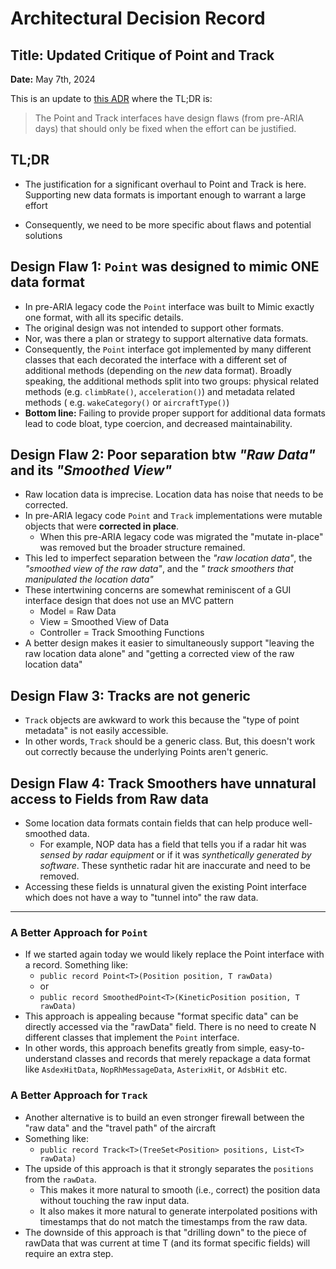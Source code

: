 # Architectural Decision Record

## Title: Updated Critique of Point and Track

**Date:** May 7th, 2024

This is an update to [this ADR](./pointInterfaceCritique.md) where the TL;DR is:
> The Point and Track interfaces have design flaws (from pre-ARIA days) that should only be fixed when the effort can be
> justified.

## TL;DR

- The justification for a significant overhaul to Point and Track is here. Supporting new data formats is important
  enough to warrant a large effort

- Consequently, we need to be more specific about flaws and potential solutions

## Design Flaw 1:  `Point` was designed to mimic ONE data format

- In pre-ARIA legacy code the `Point` interface was built to Mimic exactly one format, with all its specific details.
- The original design was not intended to support other formats.
- Nor, was there a plan or strategy to support alternative data formats.
- Consequently, the `Point` interface got implemented by many different classes that each decorated the interface with
  a different set of additional methods (depending on the _new_ data format). Broadly speaking, the additional methods
  split into two groups: physical related methods (e.g. `climbRate()`, `acceleration()`) and metadata related methods (
  e.g. `wakeCategory()` or `aircraftType()`)
- **Bottom line:** Failing to provide proper support for additional data formats lead to code bloat, type coercion, and
  decreased maintainability.

## Design Flaw 2: Poor separation btw _"Raw Data"_ and its _"Smoothed View"_

- Raw location data is imprecise. Location data has noise that needs to be corrected.
- In pre-ARIA legacy code `Point` and `Track` implementations were mutable objects that were **corrected in place**.
    - When this pre-ARIA legacy code was migrated the "mutate in-place" was removed but the broader structure remained.
- This led to imperfect separation between the _"raw location data"_, the _"smoothed view of the raw data"_, and the _"
  track smoothers that manipulated the location data"_
- These intertwining concerns are somewhat reminiscent of a GUI interface design that does not use an MVC pattern
    - Model = Raw Data
    - View = Smoothed View of Data
    - Controller = Track Smoothing Functions
- A better design makes it easier to simultaneously support "leaving the raw location data alone" and "getting a
  corrected view of the raw location data"

## Design Flaw 3: Tracks are not generic

- `Track` objects are awkward to work this because the "type of point metadata" is not easily accessible.
- In other words, `Track` should be a generic class. But, this doesn't work out correctly because the underlying Points
  aren't generic.

## Design Flaw 4: Track Smoothers have unnatural access to Fields from Raw data

- Some location data formats contain fields that can help produce well-smoothed data.
    - For example, NOP data has a field that tells you if a radar hit was _sensed by radar equipment_ or if it was
      _synthetically generated by software_. These synthetic radar hit are inaccurate and need to be removed.
- Accessing these fields is unnatural given the existing Point interface which does not have a way to "tunnel into" the
  raw data.

---

### A Better Approach for `Point`

- If we started again today we would likely replace the Point interface with a record. Something like:
    - `public record Point<T>(Position position, T rawData)`
    - or
    - `public record SmoothedPoint<T>(KineticPosition position, T rawData)`
- This approach is appealing because "format specific data" can be directly accessed via the "rawData" field. There is
  no need to create N different classes that implement the `Point` interface.
- In other words, this approach benefits greatly from simple, easy-to-understand classes and records that merely
  repackage a data format
  like `AsdexHitData`, `NopRhMessageData`, `AsterixHit`, or `AdsbHit`
  etc.

### A Better Approach for `Track`

- Another alternative is to build an even stronger firewall between the "raw data" and the "travel path" of the aircraft
- Something like:
    - `public record Track<T>(TreeSet<Position> positions, List<T> rawData)`
- The upside of this approach is that it strongly separates the `positions` from the `rawData`.
    - This makes it more natural to smooth (i.e., correct) the position data without touching the raw input data.
    - It also makes it more natural to generate interpolated positions with timestamps that do not match the
      timestamps from the raw data.
- The downside of this approach is that "drilling down" to the piece of rawData that was current at time T (and its
  format specific fields) will require an extra step.


